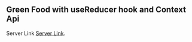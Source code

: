 ## Green Food with useReducer hook and Context Api

Server Link [Server Link](https://github.com/siffahim/Organic-Food-Server).
